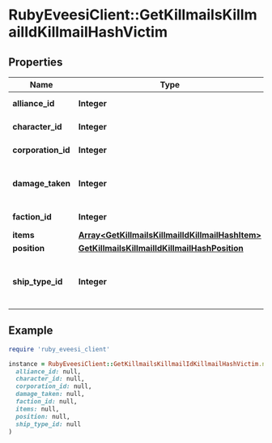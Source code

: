 # RubyEveesiClient::GetKillmailsKillmailIdKillmailHashVictim

## Properties

| Name | Type | Description | Notes |
| ---- | ---- | ----------- | ----- |
| **alliance_id** | **Integer** | alliance_id integer | [optional] |
| **character_id** | **Integer** | character_id integer | [optional] |
| **corporation_id** | **Integer** | corporation_id integer | [optional] |
| **damage_taken** | **Integer** | How much total damage was taken by the victim  |  |
| **faction_id** | **Integer** | faction_id integer | [optional] |
| **items** | [**Array&lt;GetKillmailsKillmailIdKillmailHashItem&gt;**](GetKillmailsKillmailIdKillmailHashItem.md) | items array | [optional] |
| **position** | [**GetKillmailsKillmailIdKillmailHashPosition**](GetKillmailsKillmailIdKillmailHashPosition.md) |  | [optional] |
| **ship_type_id** | **Integer** | The ship that the victim was piloting and was destroyed  |  |

## Example

```ruby
require 'ruby_eveesi_client'

instance = RubyEveesiClient::GetKillmailsKillmailIdKillmailHashVictim.new(
  alliance_id: null,
  character_id: null,
  corporation_id: null,
  damage_taken: null,
  faction_id: null,
  items: null,
  position: null,
  ship_type_id: null
)
```

